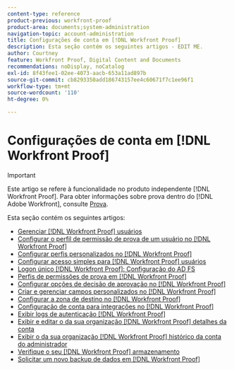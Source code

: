 ```yaml
---
content-type: reference
product-previous: workfront-proof
product-area: documents;system-administration
navigation-topic: account-administration
title: Configurações de conta em [!DNL Workfront Proof]
description: Esta seção contém os seguintes artigos - EDIT ME.
author: Courtney
feature: Workfront Proof, Digital Content and Documents
recommendations: noDisplay, noCatalog
exl-id: 8f43fee1-02ee-4073-aacb-653a11ad897b
source-git-commit: cb8293350add186743157ee4c60671f7c1ee96f1
workflow-type: tm+mt
source-wordcount: '110'
ht-degree: 0%

---
```


# Configurações de conta em [!DNL Workfront Proof]

>[!IMPORTANT]
>
>Este artigo se refere à funcionalidade no produto independente [!DNL Workfront Proof]. Para obter informações sobre prova dentro do [!DNL Adobe Workfront], consulte [Prova](../../../review-and-approve-work/proofing/proofing.md).

Esta seção contém os seguintes artigos:

* [Gerenciar [!DNL Workfront Proof] usuários](../../../workfront-proof/wp-acct-admin/account-settings/manage-wp-users.md)
* [Configurar o perfil de permissão de prova de um usuário no [!DNL Workfront Proof]](../../../workfront-proof/wp-acct-admin/account-settings/config-user-pref-in-wp.md)
* [Configurar perfis personalizados no [!DNL Workfront Proof]](../../../workfront-proof/wp-acct-admin/account-settings/configure-custom-profiles.md)
* [Configurar acesso simples para [!DNL Workfront Proof] usuários](../../../workfront-proof/wp-acct-admin/account-settings/configure-sso-for-wp-users.md)
* [Logon único [!DNL Workfront Proof]: Configuração do AD FS](../../../workfront-proof/wp-acct-admin/account-settings/sso-in-wp-adfs-configuration.md)
* [Perfis de permissões de prova em [!DNL Workfront Proof]](../../../workfront-proof/wp-acct-admin/account-settings/proof-perm-profiles-in-wp.md)
* [Configurar opções de decisão de aprovação no [!DNL Workfront Proof]](../../../workfront-proof/wp-acct-admin/account-settings/configure-approval-decision-in-wp.md)
* [Criar e gerenciar campos personalizados no [!DNL Workfront Proof]](../../../workfront-proof/wp-acct-admin/account-settings/create-and-manage-custom-fields.md)
* [Configurar a zona de destino no [!DNL Workfront Proof]](../../../workfront-proof/wp-acct-admin/account-settings/configure-dropzone-in-wp.md)
* [Configuração de conta para integrações no [!DNL Workfront Proof]](../../../workfront-proof/wp-acct-admin/account-settings/integrations-account-setup.md)
* [Exibir logs de autenticação [!DNL Workfront Proof]](../../../workfront-proof/wp-acct-admin/account-settings/view-auth-logs-in-wp.md)
* [Exibir e editar o da sua organização [!DNL Workfront Proof] detalhes da conta](../../../workfront-proof/wp-acct-admin/account-settings/view-edit-org-wp-acct-details.md)
* [Exibir o da sua organização [!DNL Workfront Proof] histórico da conta do administrador](../../../workfront-proof/wp-acct-admin/account-settings/view-org-wp-acct-history.md)
* [Verifique o seu [!DNL Workfront Proof] armazenamento](../../../workfront-proof/wp-acct-admin/account-settings/check-workfront-proof-storage.md)
* [Solicitar um novo backup de dados em [!DNL Workfront Proof]](../../../workfront-proof/wp-acct-admin/account-settings/request-new-data-backup-in-wp.md)
